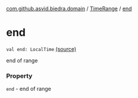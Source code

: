 [com.github.asvid.biedra.domain](../index.md) / [TimeRange](index.md) / [end](./end.md)

# end

`val end: LocalTime` [(source)](https://github.com/asvid/GdzieTaBiedra/tree/master/domain/src/main/java/com/github/asvid/biedra/domain/TimeRange.kt#L15)

end of range

### Property

`end` - end of range